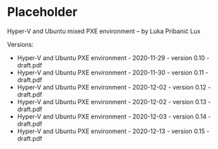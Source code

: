# Placeholder

Hyper-V and Ubuntu mixed PXE environment – by Luka Pribanić Lux

Versions:
- Hyper-V and Ubuntu PXE environment - 2020-11-29 - version 0.10 - draft.pdf
- Hyper-V and Ubuntu PXE environment - 2020-11-30 - version 0.11 - draft.pdf
- Hyper-V and Ubuntu PXE environment - 2020-12-02 - version 0.12 - draft.pdf
- Hyper-V and Ubuntu PXE environment - 2020-12-02 - version 0.13 - draft.pdf
- Hyper-V and Ubuntu PXE environment - 2020-12-03 - version 0.14 - draft.pdf
- Hyper-V and Ubuntu PXE environment - 2020-12-13 - version 0.15 - draft.pdf

